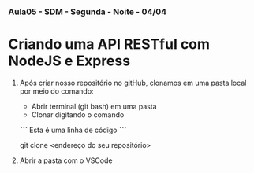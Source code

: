 ### Aula05 - SDM - Segunda - Noite - 04/04

# Criando uma API RESTful com NodeJS e Express

1. Após criar nosso repositório no gitHub, clonamos em uma pasta local por meio do comando: 
    - Abrir terminal (git bash) em uma pasta    
    - Clonar digitando o comando
 
    ˋˋˋ
    Esta é uma linha de código
    ˋˋˋ

    git clone <endereço do seu repositório>

2. Abrir a pasta com o VSCode